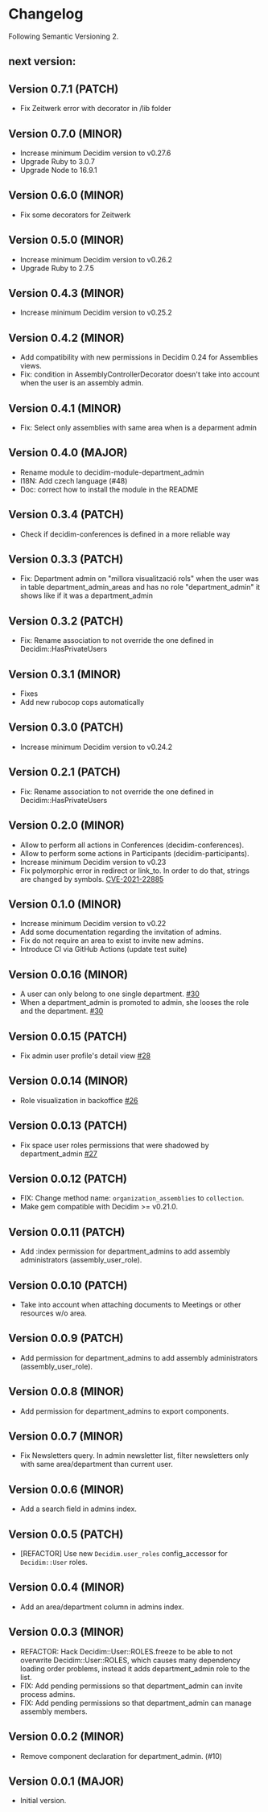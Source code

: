 # Changelog
Following Semantic Versioning 2.

## next version:

## Version 0.7.1 (PATCH)
- Fix Zeitwerk error with decorator in /lib folder

## Version 0.7.0 (MINOR)
- Increase minimum Decidim version to v0.27.6
- Upgrade Ruby to 3.0.7
- Upgrade Node to 16.9.1

## Version 0.6.0 (MINOR)
- Fix some decorators for Zeitwerk

## Version 0.5.0 (MINOR)
- Increase minimum Decidim version to v0.26.2
- Upgrade Ruby to 2.7.5

## Version 0.4.3 (MINOR)
- Increase minimum Decidim version to v0.25.2

## Version 0.4.2 (MINOR)
- Add compatibility with new permissions in Decidim 0.24 for Assemblies views.
- Fix: condition in AssemblyControllerDecorator doesn't take into account when the user is an assembly admin.

## Version 0.4.1 (MINOR)
- Fix: Select only assemblies with same area when is a deparment admin 

## Version 0.4.0 (MAJOR)
- Rename module to decidim-module-department_admin
- I18N: Add czech language (#48)
- Doc: correct how to install the module in the README

## Version 0.3.4 (PATCH)
- Check if decidim-conferences is defined in a more reliable way

## Version 0.3.3 (PATCH)
- Fix: Department admin on "millora visualització rols" when the user was in table department_admin_areas and has no role "department_admin" it shows like if it was a department_admin

## Version 0.3.2 (PATCH)
- Fix: Rename association to not override the one defined in Decidim::HasPrivateUsers

## Version 0.3.1 (MINOR)
- Fixes
- Add new rubocop cops automatically

## Version 0.3.0 (PATCH)
- Increase minimum Decidim version to v0.24.2

## Version 0.2.1 (PATCH)
- Fix: Rename association to not override the one defined in Decidim::HasPrivateUsers

## Version 0.2.0 (MINOR)
- Allow to perform all actions in Conferences (decidim-conferences).
- Allow to perform some actions in Participants (decidim-participants).
- Increase minimum Decidim version to v0.23
- Fix polymorphic error in redirect or link_to. In order to do that,
  strings are changed by symbols. [CVE-2021-22885](https://github.com/advisories/GHSA-hjg4-8q5f-x6fm)

## Version 0.1.0 (MINOR)
- Increase minimum Decidim version to v0.22
- Add some documentation regarding the invitation of admins.
- Fix do not require an area to exist to invite new admins.
- Introduce CI via GitHub Actions (update test suite)

## Version 0.0.16 (MINOR)
- A user can only belong to one single department. [\#30](https://github.com/gencat/decidim-department-admin/pull/30)
- When a department_admin is promoted to admin, she looses the role and the department. [\#30](https://github.com/gencat/decidim-department-admin/pull/30)

## Version 0.0.15 (PATCH)
- Fix admin user profile's detail view [\#28](https://github.com/gencat/decidim-department-admin/pull/28)

## Version 0.0.14 (MINOR)
- Role visualization in backoffice [\#26](https://github.com/gencat/decidim-department-admin/pull/26)

## Version 0.0.13 (PATCH)
- Fix space user roles permissions that were shadowed by department_admin [\#27](https://github.com/gencat/decidim-department-admin/pull/27)

## Version 0.0.12 (PATCH)
- FIX: Change method name: `organization_assemblies` to `collection`.
- Make gem compatible with Decidim >= v0.21.0.

## Version 0.0.11 (PATCH)
- Add :index permission for department_admins to add assembly administrators (assembly_user_role).

## Version 0.0.10 (PATCH)
- Take into account when attaching documents to Meetings or other resources w/o area.

## Version 0.0.9 (PATCH)
- Add permission for department_admins to add assembly administrators (assembly_user_role).

## Version 0.0.8 (MINOR)
- Add permission for department_admins to export components.

## Version 0.0.7 (MINOR)
- Fix Newsletters query. In admin newsletter list, filter newsletters only with same area/department than current user.

## Version 0.0.6 (MINOR)
- Add a search field in admins index.

## Version 0.0.5 (PATCH)
- [REFACTOR] Use new `Decidim.user_roles` config_accessor for `Decidim::User` roles.

## Version 0.0.4 (MINOR)
- Add an area/department column in admins index.

## Version 0.0.3 (MINOR)
- REFACTOR: Hack Decidim::User::ROLES.freeze to be able to not overwrite Decidim::User::ROLES, which causes many dependency loading order problems, instead it adds department_admin role to the list.
- FIX: Add pending permissions so that department_admin can invite process admins.
- FIX: Add pending permissions so that department_admin can manage assembly members.

## Version 0.0.2 (MINOR)
- Remove component declaration for department_admin. (#10)

## Version 0.0.1 (MAJOR)
- Initial version.

